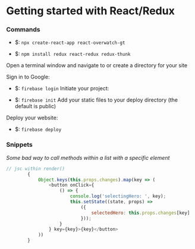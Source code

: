 # Getting started with React/Redux

### Commands

* $: `npx create-react-app react-overwatch-gt`

* $: `npm install redux react-redux redux-thunk`

Open a terminal window and navigate to or create a directory for your site

Sign in to Google:

* $: `firebase login`
Initiate your project:

* $: `firebase init`
Add your static files to your deploy directory (the default is public)

Deploy your website:

* $: `firebase deploy`

### Snippets




*Some bad way to call methods within a list with a specific element*
```javascript
// jsc within render()
	    { 
			Object.keys(this.props.changes).map(key => (
				<button onClick={
					() => { 
						console.log('selectingHero: ', key); 
						this.setState((state, props) =>  
							({
								selectedHero: this.props.changes[key]
							}));
					}
				} key={key}>{key}</button>
			)) 
		}
```



